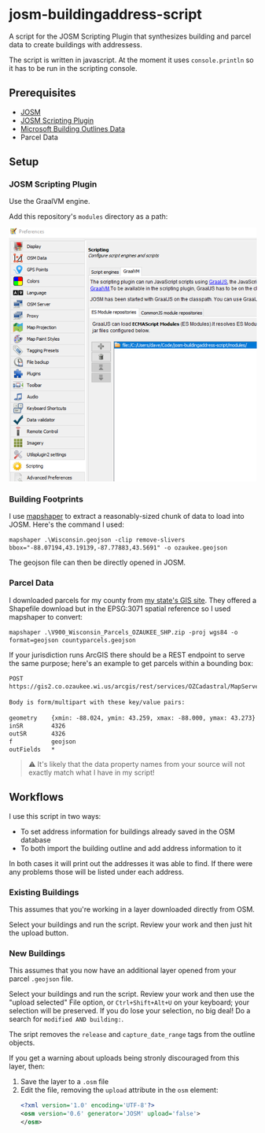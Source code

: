 # josm-buildingaddress-script
A script for the JOSM Scripting Plugin that synthesizes building and parcel data to create buildings with addressess.

The script is written in javascript.  At the moment it uses `console.println` so it has to be run in the scripting console.

## Prerequisites
- [JOSM](https://josm.openstreetmap.de/)
- [JOSM Scripting Plugin](https://gubaer.github.io/josm-scripting-plugin/)
- [Microsoft Building Outlines Data](https://www.microsoft.com/en-us/maps/bing-maps/building-footprints)
- Parcel Data

## Setup

### JOSM Scripting Plugin
Use the GraalVM engine.

Add this repository's `modules` directory as a path:

![plugin module](content/graal-module.png)

### Building Footprints
I use [mapshaper](https://mapshaper.org/) to extract a reasonably-sized chunk of data to load into JOSM.  Here's the command I used:

```
mapshaper .\Wisconsin.geojson -clip remove-slivers bbox="-88.07194,43.19139,-87.77883,43.5691" -o ozaukee.geojson
```

The geojson file can then be directly opened in JOSM.

### Parcel Data
I downloaded parcels for my county from [my state's GIS site](https://maps.sco.wisc.edu/Parcels/).  They offered a Shapefile download but in the EPSG:3071 spatial reference so I used mapshaper to convert:

```
mapshaper .\V900_Wisconsin_Parcels_OZAUKEE_SHP.zip -proj wgs84 -o format=geojson countyparcels.geojson
```

If your jurisdiction runs ArcGIS there should be a REST endpoint to serve the same purpose; here's an example to get parcels within a bounding box:

```
POST https://gis2.co.ozaukee.wi.us/arcgis/rest/services/OZCadastral/MapServer/25/query

Body is form/multipart with these key/value pairs:

geometry    {xmin: -88.024, ymin: 43.259, xmax: -88.000, ymax: 43.273}
inSR        4326
outSR       4326
f           geojson
outFields   *
```

>:warning: It's likely that the data property names from your source will not exactly match what I have in my script!

## Workflows
I use this script in two ways:
- To set address information for buildings already saved in the OSM database
- To both import the building outline and add address information to it

In both cases it will print out the addresses it was able to find.  If there were any problems those will be listed under each address.

### Existing Buildings
This assumes that you're working in a layer downloaded directly from OSM.

Select your buildings and run the script.  Review your work and then just hit the upload button.

### New Buildings
This assumes that you now have an additional layer opened from your parcel `.geojson` file.  

Select your buildings and run the script.  Review your work and then use the "upload selected" File option, or `Ctrl+Shift+Alt+U` on your keyboard; your selection will be preserved.  If you do lose your selection, no big deal!  Do a search for `modified AND building:`.

The sript removes the `release` and `capture_date_range` tags from the outline objects.

If you get a warning about uploads being stronly discouraged from this layer, then:
1. Save the layer to a `.osm` file
2. Edit the file, removing the `upload` attribute in the `osm` element:
    ```xml
    <?xml version='1.0' encoding='UTF-8'?>
    <osm version='0.6' generator='JOSM' upload='false'>
    </osm>
    ```
